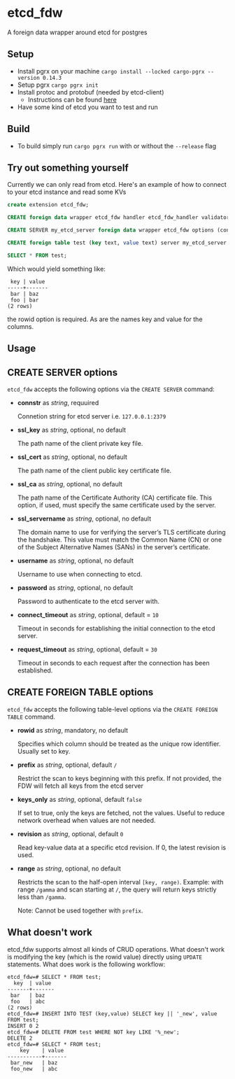 # etcd_fdw
A foreign data wrapper around etcd for postgres

## Setup
- Install pgrx on your machine `cargo install --locked cargo-pgrx --version 0.14.3`
- Setup pgrx `cargo pgrx init`
- Install protoc and protobuf (needed by etcd-client)
  - Instructions can be found [here](https://protobuf.dev/installation/)
- Have some kind of etcd you want to test and run


## Build
- To build simply run `cargo pgrx run` with or without the `--release` flag

## Try out something yourself
Currently we can only read from etcd.
Here's an example of how to connect to your etcd instance and read some KVs

```sql
create extension etcd_fdw;
```

```sql
CREATE foreign data wrapper etcd_fdw handler etcd_fdw_handler validator etcd_fdw_validator;
```

```sql
CREATE SERVER my_etcd_server foreign data wrapper etcd_fdw options (connstr '127.0.0.1:2379');
```

```sql
CREATE foreign table test (key text, value text) server my_etcd_server options(rowid 'key');
```

```sql
SELECT * FROM test;
```

Which would yield something like:
```
 key | value
-----+-------
 bar | baz
 foo | bar
(2 rows)
```
the rowid option is required. As are the names key and value for the columns.


Usage
-----

## CREATE SERVER options

`etcd_fdw` accepts the following options via the `CREATE SERVER` command:

- **connstr** as *string*, requuired

  Connetion string for etcd server i.e. `127.0.0.1:2379`

- **ssl_key** as *string*, optional, no default

  The path name of the client private key file.

- **ssl_cert** as *string*, optional, no default

  The path name of the client public key certificate file.

- **ssl_ca** as *string*, optional, no default

  The path name of the Certificate Authority (CA) certificate
    file. This option, if used, must specify the same certificate used
    by the server.

- **ssl_servername** as *string*, optional, no default

   The domain name to use for verifying the server’s TLS certificate during the handshake.
   This value must match the Common Name (CN) or one of the Subject Alternative Names (SANs) in the server’s certificate.

- **username** as *string*, optional, no default

  Username to use when connecting to etcd.

- **password** as *string*, optional, no default

  Password to authenticate to the etcd server with.

- **connect_timeout** as *string*, optional, default = `10`

  Timeout in seconds for establishing the initial connection to the etcd server.

- **request_timeout** as *string*, optional, default = `30`

  Timeout in seconds to each request after the connection has been established.


## CREATE FOREIGN TABLE options

`etcd_fdw` accepts the following table-level options via the
`CREATE FOREIGN TABLE` command.

- **rowid** as *string*, mandatory, no default

  Specifies which column should be treated as the unique row identifier.
  Usually set to key.

- **prefix** as *string*, optional, default `/`

  Restrict the scan to keys beginning with this prefix.
  If not provided, the FDW will fetch all keys from the etcd server

- **keys_only** as *string*, optional, default `false`

  If set to true, only the keys are fetched, not the values.
  Useful to reduce network overhead when values are not needed.

- **revision** as *string*, optional, default `0`

  Read key-value data at a specific etcd revision.
  If 0, the latest revision is used.

- **range** as *string*, optional, no default

  Restricts the scan to the half-open interval `[key, range)`.
  Example: with range `/gamma` and scan starting at `/`, the query will return keys strictly less than `/gamma`.


  Note: Cannot be used together with `prefix`.

## What doesn't work
etcd_fdw supports almost all kinds of CRUD operations. What doesn't work is modifying the key (which is the rowid value) directly using `UPDATE` statements.
What does work is the following workflow:
```
etcd_fdw=# SELECT * FROM test;
  key  | value
-------+-------
 bar   | baz
 foo   | abc
(2 rows)
etcd_fdw=# INSERT INTO TEST (key,value) SELECT key || '_new', value FROM test;
INSERT 0 2
etcd_fdw=# DELETE FROM test WHERE NOT key LIKE '%_new';
DELETE 2
etcd_fdw=# SELECT * FROM test;
    key    | value
-----------+-------
 bar_new   | baz
 foo_new   | abc
```

